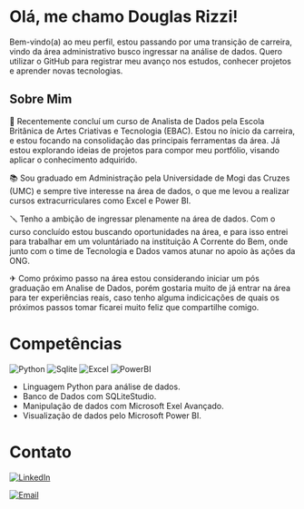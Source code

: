 # Olá, me chamo Douglas Rizzi! 

Bem-vindo(a) ao meu perfil, estou passando por uma transição de carreira, vindo da área administrativo busco ingressar na  análise de dados. Quero utilizar o GitHub para registrar meu avanço nos estudos, conhecer  projetos e aprender novas tecnologias.
## Sobre Mim

📰 Recentemente concluí um curso de Analista de Dados pela Escola Britânica de Artes Criativas e Tecnologia (EBAC). Estou no ínicio da carreira, e estou focando na consolidação das principais ferramentas da área. Já estou explorando ideias de projetos para compor meu portfólio, visando aplicar o conhecimento adquirido.

📚 Sou graduado em Administração pela Universidade de Mogi das Cruzes (UMC) e sempre tive interesse na área de dados, o que me levou a realizar cursos extracurriculares como Excel e Power BI.

🪛 Tenho a ambição de ingressar plenamente na área de dados. Com o curso concluído estou buscando oportunidades na área, e para isso entrei para trabalhar em um voluntáriado na instituição A Corrente do Bem, onde junto com o time de Tecnologia e Dados vamos atunar no apoio às ações da ONG.

✈ Como próximo passo na área estou considerando iniciar um pós graduação em Analise de Dados, porém gostaria muito de já entrar na área para ter experiências reais, caso tenho alguma indicicações de quais os próximos passos tomar ficarei muito feliz que compartilhe comigo.





# Competências
![Python](https://img.shields.io/badge/Python-FFD43B?style=for-the-badge&logo=python&logoColor=blue) ![Sqlite](https://img.shields.io/badge/Sqlite-003B57?style=for-the-badge&logo=sqlite&logoColor=white) ![Excel](https://img.shields.io/badge/Microsoft_Excel-217346?style=for-the-badge&logo=microsoft-excel&logoColor=white) ![PowerBI]( 	https://img.shields.io/badge/PowerBI-F2C811?style=for-the-badge&logo=Power%20BI&logoColor=white)

* Linguagem Python para análise de dados.
* Banco de Dados com SQLiteStudio.
* Manipulação de dados com Microsoft Exel Avançado.
* Visualização de dados pelo Microsoft Power BI.

# Contato

[![LinkedIn](https://img.shields.io/badge/LinkedIn-0077B5?style=for-the-badge&logo=linkedin&logoColor=white)](https://www.linkedin.com/in/douglas-rizzi-gomes-9105762a/)

[![Email](https://img.shields.io/badge/Email-D14836?style=for-the-badge&logo=gmail&logoColor=white)](mailto:douglasrizzi10@gmail.com)


 
<!---
Armanskij/Armanskij is a ✨ special ✨ repository because its `README.md` (this file) appears on your GitHub profile.
You can click the Preview link to take a look at your changes.
--->
